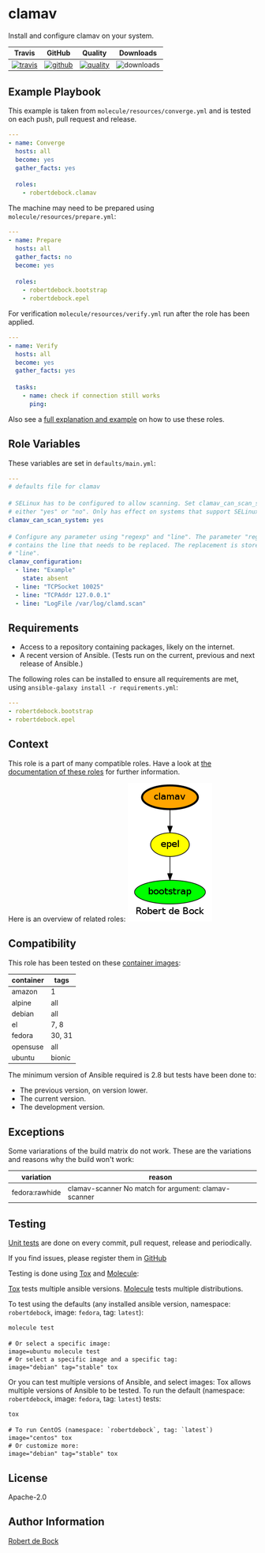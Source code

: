 clamav
=========

Install and configure clamav on your system.

|Travis|GitHub|Quality|Downloads|
|------|------|-------|---------|
|[![travis](https://travis-ci.com/robertdebock/ansible-role-clamav.svg?branch=master)](https://travis-ci.com/robertdebock/ansible-role-clamav)|[![github](https://github.com/robertdebock/ansible-role-clamav/workflows/Ansible%20Molecule/badge.svg)](https://github.com/robertdebock/ansible-role-clamav/actions)|[![quality](https://img.shields.io/ansible/quality/23569)](https://travis-ci.com/robertdebock/ansible-role-clamav.svg?branch=master)|![downloads](https://img.shields.io/ansible/role/d/23569)|

Example Playbook
----------------

This example is taken from `molecule/resources/converge.yml` and is tested on each push, pull request and release.
```yaml
---
- name: Converge
  hosts: all
  become: yes
  gather_facts: yes

  roles:
    - robertdebock.clamav
```

The machine may need to be prepared using `molecule/resources/prepare.yml`:
```yaml
---
- name: Prepare
  hosts: all
  gather_facts: no
  become: yes

  roles:
    - robertdebock.bootstrap
    - robertdebock.epel
```

For verification `molecule/resources/verify.yml` run after the role has been applied.
```yaml
---
- name: Verify
  hosts: all
  become: yes
  gather_facts: yes

  tasks:
    - name: check if connection still works
      ping:
```

Also see a [full explanation and example](https://robertdebock.nl/how-to-use-these-roles.html) on how to use these roles.

Role Variables
--------------

These variables are set in `defaults/main.yml`:
```yaml
---
# defaults file for clamav

# SELinux has to be configured to allow scanning. Set clamav_can_scan_system to
# either "yes" or "no". Only has effect on systems that support SELinux.
clamav_can_scan_system: yes

# Configure any parameter using "regexp" and "line". The parameter "regexp"
# contains the line that needs to be replaced. The replacement is stored in
# "line".
clamav_configuration:
  - line: "Example"
    state: absent
  - line: "TCPSocket 10025"
  - line: "TCPAddr 127.0.0.1"
  - line: "LogFile /var/log/clamd.scan"
```

Requirements
------------

- Access to a repository containing packages, likely on the internet.
- A recent version of Ansible. (Tests run on the current, previous and next release of Ansible.)

The following roles can be installed to ensure all requirements are met, using `ansible-galaxy install -r requirements.yml`:

```yaml
---
- robertdebock.bootstrap
- robertdebock.epel

```

Context
-------

This role is a part of many compatible roles. Have a look at [the documentation of these roles](https://robertdebock.nl/) for further information.

Here is an overview of related roles:
![dependencies](https://raw.githubusercontent.com/robertdebock/drawings/artifacts/clamav.png "Dependency")


Compatibility
-------------

This role has been tested on these [container images](https://hub.docker.com/):

|container|tags|
|---------|----|
|amazon|1|
|alpine|all|
|debian|all|
|el|7, 8|
|fedora|30, 31|
|opensuse|all|
|ubuntu|bionic|

The minimum version of Ansible required is 2.8 but tests have been done to:

- The previous version, on version lower.
- The current version.
- The development version.

Exceptions
----------

Some variarations of the build matrix do not work. These are the variations and reasons why the build won't work:

| variation                 | reason                 |
|---------------------------|------------------------|
| fedora:rawhide | clamav-scanner No match for argument: clamav-scanner |


Testing
-------

[Unit tests](https://travis-ci.com/robertdebock/ansible-role-clamav) are done on every commit, pull request, release and periodically.

If you find issues, please register them in [GitHub](https://github.com/robertdebock/ansible-role-clamav/issues)

Testing is done using [Tox](https://tox.readthedocs.io/en/latest/) and [Molecule](https://github.com/ansible/molecule):

[Tox](https://tox.readthedocs.io/en/latest/) tests multiple ansible versions.
[Molecule](https://github.com/ansible/molecule) tests multiple distributions.

To test using the defaults (any installed ansible version, namespace: `robertdebock`, image: `fedora`, tag: `latest`):

```
molecule test

# Or select a specific image:
image=ubuntu molecule test
# Or select a specific image and a specific tag:
image="debian" tag="stable" tox
```

Or you can test multiple versions of Ansible, and select images:
Tox allows multiple versions of Ansible to be tested. To run the default (namespace: `robertdebock`, image: `fedora`, tag: `latest`) tests:

```
tox

# To run CentOS (namespace: `robertdebock`, tag: `latest`)
image="centos" tox
# Or customize more:
image="debian" tag="stable" tox
```

License
-------

Apache-2.0


Author Information
------------------

[Robert de Bock](https://robertdebock.nl/)

